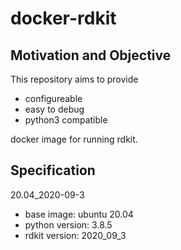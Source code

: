 # docker-rdkit

## Motivation and Objective

This repository aims to provide

- configureable
- easy to debug
- python3 compatible

docker image for running rdkit.


## Specification 

20.04_2020-09-3

- base image: ubuntu 20.04
- python version: 3.8.5
- rdkit version: 2020_09_3

